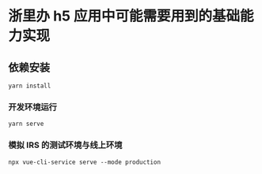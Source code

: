 # 浙里办 h5 应用中可能需要用到的基础能力实现

## 依赖安装

```
yarn install
```

### 开发环境运行

```
yarn serve
```

### 模拟 IRS 的测试环境与线上环境

```
npx vue-cli-service serve --mode production
```
